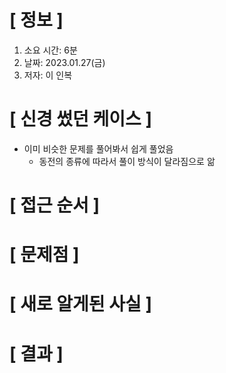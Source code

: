 # **[ 정보 ]**
1. 소요 시간: 6분
2. 날짜: 2023.01.27(금)
3. 저자: 이 인복

# **[ 신경 썼던 케이스 ]**
- 이미 비슷한 문제를 풀어봐서 쉽게 풀었음
    - 동전의 종류에 따라서 풀이 방식이 달라짐으로 앎

# **[ 접근 순서 ]**

# **[ 문제점 ]**

# **[ 새로 알게된 사실 ]**

# **[ 결과 ]**




         
